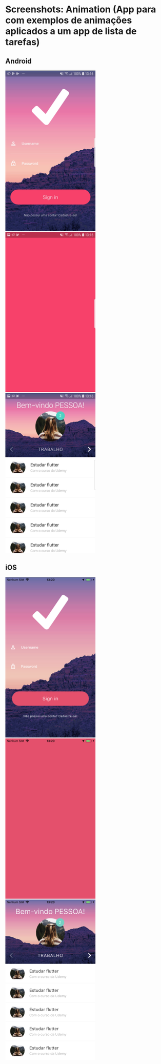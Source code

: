# Screenshots: Animation (App para com exemplos de animações aplicados a um app de lista de tarefas)

## Android
<img src="./android/11.jpg" alt="screenshot" height="500">
<img src="./android/12.jpg" alt="screenshot" height="500">
<img src="./android/21.jpg" alt="screenshot" height="500">

## iOS
<img src="./ios/11.PNG" alt="screenshot" height="500">
<img src="./ios/12.PNG" alt="screenshot" height="500">
<img src="./ios/21.PNG" alt="screenshot" height="500">